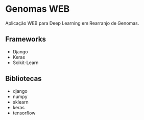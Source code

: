 # Genomas WEB
Aplicação WEB para Deep Learning em Rearranjo de Genomas.

## Frameworks
- Django
- Keras
- Scikit-Learn

## Bibliotecas
- django
- numpy
- sklearn
- keras
- tensorflow
